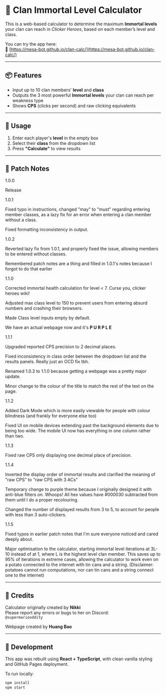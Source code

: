 # 🧮 Clan Immortal Level Calculator

This is a web-based calculator to determine the maximum **Immortal levels** your clan can reach in *Clicker Heroes*, based on each member’s level and class.

You can try the app here:  
🔗 [https://mesa-bot.github.io/clan-calc/](https://mesa-bot.github.io/clan-calc/)

---

## 📦 Features

- Input up to 10 clan members' **level** and **class**
- Outputs the 3 most powerful **Immortal levels** your clan can reach per weakness type
- Shows **CPS** (clicks per second) and raw clicking equivalents

---

## 🧪 Usage

1. Enter each player's **level** in the empty box
2. Select their **class** from the dropdown list
3. Press **"Calculate"** to view results

---

## 🧾 Patch Notes

1.0.0 

Release


1.0.1

Fixed typo in instructions, changed "may" to "must"
regarding entering member classes, as a lazy fix for
an error when entering a clan member without a class.

Fixed formatting inconsistency in output.


1.0.2

Reverted lazy fix from 1.0.1, and properly fixed the issue,
allowing members to be entered without classes.

Remembered patch notes are a thing and filled in 1.0.1's notes
because I forgot to do that earlier


1.1.0

Corrected immortal health calculation for level < 7. Curse you, clicker heroes wiki!

Adjusted max class level to 150 to prevent users from entering absurd numbers and crashing their browsers.

Made Class level inputs empty by default.

We have an actual webpage now and it's
**P U R P L E**

1.1.1

Upgraded reported CPS precision to 2 decimal places.

Fixed inconsistency in class order between the dropdown list and the results panels. Really just an OCD fix tbh.

Renamed 1.0.3 to 1.1.0 because getting a webpage was a pretty major update.

Minor change to the colour of the title to match the rest of the text on the page.

1.1.2

Added Dark Mode which is more easily viewable for people with colour blindness (and frankly for everyone else too)

Fixed UI on mobile devices extending past the background elements due to being too wide. The mobile UI now has everything in one column rather than two.

1.1.3

Fixed raw CPS only displaying one decimal place of precision.

1.1.4

Inverted the display order of immortal results and clarified the meaning of "raw CPS" to "raw CPS with 3 ACs"

Temporary change to purple theme because I originally designed it with anti-blue filters on. Whoops! All hex values have #000030 subtracted from them until I do a proper recolouring.

Changed the number of displayed results from 3 to 5, to account for people with less than 3 auto-clickers.

1.1.5

Fixed typos in earlier patch notes that I'm sure everyone noticed and cared deeply about.

Major optimisation to the calculator, starting immortal level iterations at 3L-10 instead of at 1, where L is the highest level clan member. This saves up to 95% of iterations in extreme cases, allowing the calculator to work even on a potato connected to the internet with tin cans and a string. (Disclaimer: potatoes cannot run computations, nor can tin cans and a string connect one to the internet)

---

## 🙏 Credits

Calculator originally created by **Nikki**  
Please report any errors or bugs to her on Discord:  
`@supermariooddity`

Webpage created by **Huang Bao**

---

## 🚀 Development

This app was rebuilt using **React + TypeScript**, with clean vanilla styling and GitHub Pages deployment.

To run locally:

```bash
npm install
npm start
